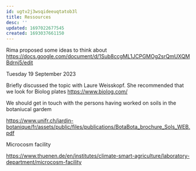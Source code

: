 ```yaml
---
id: ugtv2j3wsqideeuqtatob3l
title: Ressources
desc: ''
updated: 1697022677545
created: 1693037661150
---
```


Rima proposed some ideas to think about https://docs.google.com/document/d/1Sub8ccgML1JCPGMOg2srQmUXQMBdrnj5/edit


Tuesday 19 September 2023

Briefly discussed the topic with Laure Weisskopf.
She recommended that we look for Biolog plates https://www.biolog.com/

We should get in touch with the persons having worked on soils in the botaniucal gardem


https://www.unifr.ch/jardin-botanique/fr/assets/public/files/publications/BotaBota_brochure_Sols_WEB.pdf



Microcosm facility

https://www.thuenen.de/en/institutes/climate-smart-agriculture/laboratory-department/microcosm-facility




